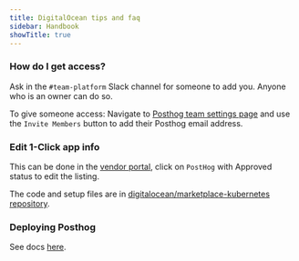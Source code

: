 ```yaml
---
title: DigitalOcean tips and faq
sidebar: Handbook
showTitle: true
---
```


### How do I get access?

Ask in the `#team-platform` Slack channel for someone to add you. Anyone who is an owner can do so.

To give someone access: Navigate to [Posthog team settings page](https://cloud.digitalocean.com/account/team?i=7cfa7c) and use the `Invite Members` button to add their Posthog email address.

### Edit 1-Click app info

This can be done in the [vendor portal](https://cloud.digitalocean.com/vendorportal/), click on `PostHog` with Approved status to edit the listing.

The code and setup files are in [digitalocean/marketplace-kubernetes repository](https://github.com/digitalocean/marketplace-kubernetes/tree/master/stacks/posthog).

### Deploying Posthog

See docs [here](https://posthog.com/docs/self-host/deploy/digital-ocean).
